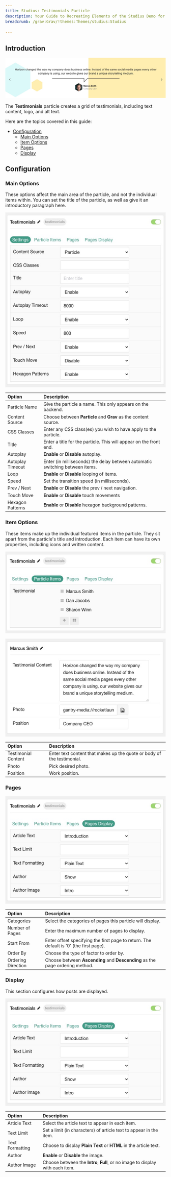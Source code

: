 ```yaml
---
title: Studius: Testimonials Particle
description: Your Guide to Recreating Elements of the Studius Demo for Grav
breadcrumb: /grav:Grav/!themes:Themes/studius:Studius

---
```


## Introduction

![](assets/particle_testimonials1.png)

The **Testimonials** particle creates a grid of testimonials, including text content, logo, and alt text.

Here are the topics covered in this guide:

* [Configuration](#configuration)
    - [Main Options](#main-options)
    - [Item Options](#item-options)
    - [Pages](#pages)
    - [Display](#display)

## Configuration

### Main Options 

These options affect the main area of the particle, and not the individual items within. You can set the title of the particle, as well as give it an introductory paragraph here.

![](assets/particle_testimonials2.png)

| Option        | Description                                                                     |
| :-----        | :-----                                                                          |
| Particle Name | Give the particle a name. This only appears on the backend.                     |
| Content Source   | Choose between **Particle** and **Grav** as the content source.                                   |
| CSS Classes      | Enter any CSS class(es) you wish to have apply to the particle.                                     |
| Title            | Enter a title for the particle. This will appear on the front end.                                  |
| Autoplay         | **Enable** or **Disable** autoplay.                                                                 |
| Autoplay Timeout | Enter (in milliseconds) the delay between automatic switching between items.                        |
| Loop             | **Enable** or **Disable** looping of items.                                                         |
| Speed            | Set the transition speed (in milliseconds).                                                         |
| Prev / Next      | **Enable** or **Disable** the prev / next navigation.                                               |
| Touch Move       | **Enable** or **Disable** touch movements                                          |
| Hexagon Patterns | **Enable** or **Disable** hexagon background patterns.                                                         |

### Item Options

These items make up the individual featured items in the particle. They sit apart from the particle's title and introduction. Each item can have its own properties, including icons and written content.

![](assets/particle_testimonials3.png)

![](assets/particle_testimonials4.png)

| Option              | Description                                                            |
| :-----              | :-----                                                                 |
| Testimonial Content | Enter text content that makes up the quote or body of the testimonial. |
| Photo               | Pick desired photo.                                  |
| Position            | Work position.                                    					|

### Pages

![](assets/particle_testimonials6.png)

| Option             | Description                                                                            |
| :-----             | :-----                                                                                 |
| Categories         | Select the categories of pages this particle will display.                             |
| Number of Pages    | Enter the maximum number of pages to display.                                          |
| Start From         | Enter offset specifying the first page to return. The default is '0' (the first page). |
| Order By           | Choose the type of factor to order by.                                                 |
| Ordering Direction | Choose between **Ascending** and **Descending** as the page ordering method.           |

### Display

This section configures how posts are displayed.

![](assets/particle_testimonials6.png)

| Option             | Description                                                                                       |
| :-----             | :-----                                                                                            |
| Article Text    | Select the article text to appear in each item.                                                    |
| Text Limit      | Set a limit (in characters) of article text to appear in the item.                                 |
| Text Formatting | Choose to display **Plain Text** or **HTML** in the article text.                                  |
| Author             | **Enable** or **Disable** the image.                                               					 |
| Author Image       | Choose between the **Intro**, **Full**, or no image to display with each item.                                            |
